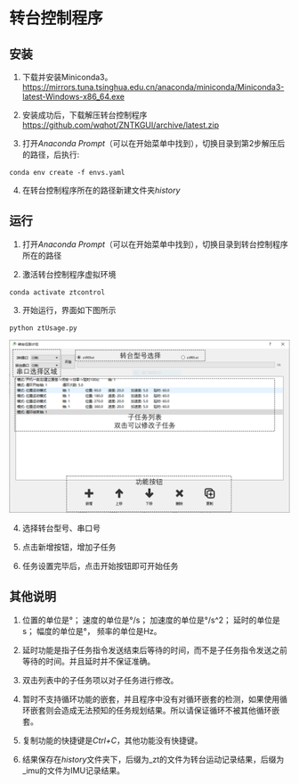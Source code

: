# 转台控制程序

## 安装

1. 下载并安装Miniconda3。<https://mirrors.tuna.tsinghua.edu.cn/anaconda/miniconda/Miniconda3-latest-Windows-x86_64.exe>

2. 安装成功后，下载解压转台控制程序<https://github.com/wqhot/ZNTKGUI/archive/latest.zip>

3. 打开*Anaconda Prompt*（可以在开始菜单中找到），切换目录到第2步解压后的路径，后执行:

```
conda env create -f envs.yaml
```
4. 在转台控制程序所在的路径新建文件夹*history*

## 运行

1. 打开*Anaconda Prompt*（可以在开始菜单中找到），切换目录到转台控制程序所在的路径

2. 激活转台控制程序虚拟环境
```
conda activate ztcontrol
```
3. 开始运行，界面如下图所示

```
python ztUsage.py
```

![界面图](https://github.com/wqhot/ZNTKGUI/blob/latest/docs/gui.PNG)

4. 选择转台型号、串口号

5. 点击新增按钮，增加子任务

6. 任务设置完毕后，点击开始按钮即可开始任务

## 其他说明

1. 位置的单位是°； 速度的单位是°/s； 加速度的单位是°/s^2； 延时的单位是s； 幅度的单位是°， 频率的单位是Hz。

2. 延时功能是指子任务指令发送结束后等待的时间，而不是子任务指令发送之前等待的时间。并且延时并不保证准确。

3. 双击列表中的子任务项以对子任务进行修改。

4. 暂时不支持循环功能的嵌套，并且程序中没有对循环嵌套的检测，如果使用循环嵌套则会造成无法预知的任务规划结果。所以请保证循环不被其他循环嵌套。

5. 复制功能的快捷键是*Ctrl+C*，其他功能没有快捷键。

6. 结果保存在*history*文件夹下，后缀为_zt的文件为转台运动记录结果，后缀为_imu的文件为IMU记录结果。
